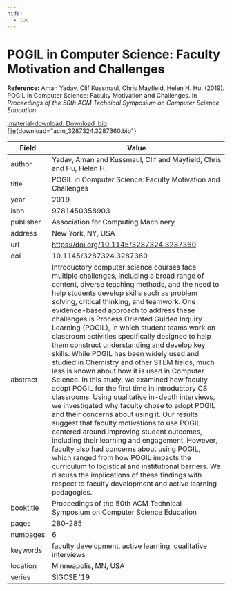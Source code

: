 ```yaml
---
hide:
  - toc
---
```


# POGIL in Computer Science: Faculty Motivation and Challenges

**Reference:** Aman Yadav, Clif Kussmaul, Chris Mayfield, Helen H. Hu. (2019). POGIL in Computer Science: Faculty Motivation and Challenges. In *Proceedings of the 50th ACM Technical Symposium on Computer Science Education*.

[:material-download: Download .bib file](acm_3287324.3287360.bib){download="acm_3287324.3287360.bib"}

Field | Value
------|------
author | Yadav, Aman and Kussmaul, Clif and Mayfield, Chris and Hu, Helen H.
title | POGIL in Computer Science: Faculty Motivation and Challenges
year | 2019
isbn | 9781450358903
publisher | Association for Computing Machinery
address | New York, NY, USA
url | https://doi.org/10.1145/3287324.3287360
doi | 10.1145/3287324.3287360
abstract | Introductory computer science courses face multiple challenges, including a broad range of content, diverse teaching methods, and the need to help students develop skills such as problem solving, critical thinking, and teamwork. One evidence-based approach to address these challenges is Process Oriented Guided Inquiry Learning (POGIL), in which student teams work on classroom activities specifically designed to help them construct understanding and develop key skills. While POGIL has been widely used and studied in Chemistry and other STEM fields, much less is known about how it is used in Computer Science. In this study, we examined how faculty adopt POGIL for the first time in introductory CS classrooms. Using qualitative in-depth interviews, we investigated why faculty chose to adopt POGIL and their concerns about using it. Our results suggest that faculty motivations to use POGIL centered around improving student outcomes, including their learning and engagement. However, faculty also had concerns about using POGIL, which ranged from how POGIL impacts the curriculum to logistical and institutional barriers. We discuss the implications of these findings with respect to faculty development and active learning pedagogies.
booktitle | Proceedings of the 50th ACM Technical Symposium on Computer Science Education
pages | 280–285
numpages | 6
keywords | faculty development, active learning, qualitative interviews
location | Minneapolis, MN, USA
series | SIGCSE '19
